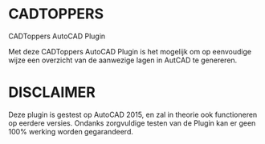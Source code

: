 CADTOPPERS
==========

CADToppers AutoCAD Plugin

Met deze CADToppers AutoCAD Plugin is het mogelijk om op eenvoudige wijze een overzicht van de aanwezige lagen in AutCAD te genereren.

DISCLAIMER
==========
Deze plugin is gestest op AutoCAD 2015, en zal in theorie ook functioneren op eerdere versies.
Ondanks zorgvuldige testen van de Plugin kan er geen 100% werking worden gegarandeerd.
